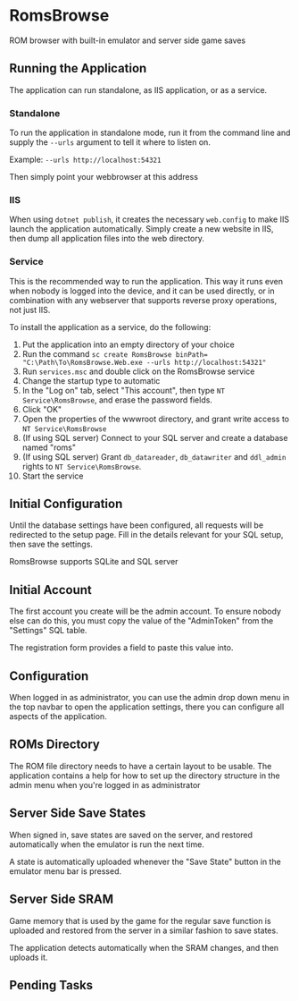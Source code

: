 # RomsBrowse

ROM browser with built-in emulator and server side game saves

## Running the Application

The application can run standalone, as IIS application, or as a service.

### Standalone

To run the application in standalone mode,
run it from the command line and supply the `--urls` argument to tell it where to listen on.

Example: `--urls http://localhost:54321`

Then simply point your webbrowser at this address

### IIS

When using `dotnet publish`, it creates the necessary `web.config`
to make IIS launch the application automatically.
Simply create a new website in IIS, then dump all application files into the web directory.

### Service

This is the recommended way to run the application.
This way it runs even when nobody is logged into the device,
and it can be used directly, or in combination with any webserver that supports reverse proxy operations,
not just IIS.

To install the application as a service, do the following:

1. Put the application into an empty directory of your choice
2. Run the command `sc create RomsBrowse binPath= "C:\Path\To\RomsBrowse.Web.exe --urls http://localhost:54321"`
3. Run `services.msc` and double click on the RomsBrowse service
4. Change the startup type to automatic
5. In the "Log on" tab, select "This account", then type `NT Service\RomsBrowse`, and erase the password fields.
6. Click "OK"
7. Open the properties of the wwwroot directory, and grant write access to `NT Service\RomsBrowse`
8. (If using SQL server) Connect to your SQL server and create a database named "roms"
9. (If using SQL server) Grant `db_datareader`, `db_datawriter` and `ddl_admin` rights to `NT Service\RomsBrowse`.
10. Start the service

## Initial Configuration

Until the database settings have been configured,
all requests will be redirected to the setup page.
Fill in the details relevant for your SQL setup, then save the settings.

RomsBrowse supports SQLite and SQL server

## Initial Account

The first account you create will be the admin account.
To ensure nobody else can do this, you must copy the value of the "AdminToken"
from the "Settings" SQL table.

The registration form provides a field to paste this value into.

## Configuration

When logged in as administrator,
you can use the admin drop down menu in the top navbar to open the application settings,
there you can configure all aspects of the application.

## ROMs Directory

The ROM file directory needs to have a certain layout to be usable.
The application contains a help for how to set up the directory structure in the admin menu
when you're logged in as administrator

## Server Side Save States

When signed in, save states are saved on the server,
and restored automatically when the emulator is run the next time.

A state is automatically uploaded whenever
the "Save State" button in the emulator menu bar is pressed.

## Server Side SRAM

Game memory that is used by the game for the regular save function
is uploaded and restored from the server in a similar fashion to save states.

The application detects automatically when the SRAM changes,
and then uploads it.

## Pending Tasks

